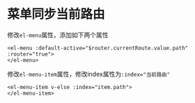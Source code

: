 # 菜单同步当前路由

修改`el-menu`属性，添加如下两个属性
```vue
<el-menu :default-active="$router.currentRoute.value.path" :router="true">
</el-menu>
```

修改`el-menu-item`属性，修改index属性为`:index="当前路由"`
```vue
<el-menu-item v-else :index="item.path">
</el-menu-item>
```

